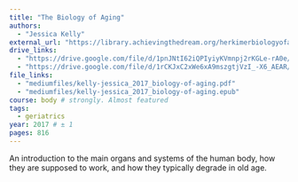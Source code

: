 ```yaml
---
title: "The Biology of Aging"
authors:
  - "Jessica Kelly"
external_url: "https://library.achievingthedream.org/herkimerbiologyofaging/"
drive_links:
  - "https://drive.google.com/file/d/1pnJNtI62iQPIyiyKVmnpj2rKGLe-rA0e/view?usp=drivesdk"
  - "https://drive.google.com/file/d/1rCKJxC2xWe6xA9mszgtjVzI_-X6_AEAR/view?usp=drivesdk"
file_links:
  - "mediumfiles/kelly-jessica_2017_biology-of-aging.pdf"
  - "mediumfiles/kelly-jessica_2017_biology-of-aging.epub"
course: body # strongly. Almost featured
tags:
  - geriatrics
year: 2017 # ± 1
pages: 816
---
```


An introduction to the main organs and systems of the human body, how they are supposed to work, and how they typically degrade in old age.
